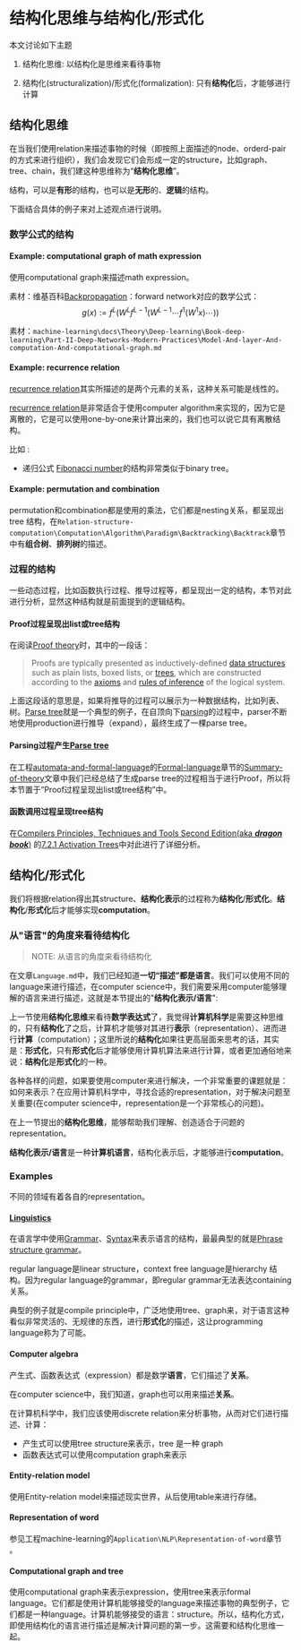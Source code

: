 # 结构化思维与结构化/形式化

本文讨论如下主题

1) 结构化思维: 以结构化是思维来看待事物

2) 结构化(structuralization)/形式化(formalization): 只有**结构化**后，才能够进行计算

## 结构化思维

在当我们使用relation来描述事物的时候（即按照上面描述的node、orderd-pair的方式来进行组织），我们会发现它们会形成一定的structure，比如graph、tree、chain，我们建这种思维称为“**结构化思维**”。

结构，可以是**有形**的结构，也可以是**无形**的、**逻辑**的结构。

下面结合具体的例子来对上述观点进行说明。



### 数学公式的结构



#### Example: computational graph of math expression

使用computational graph来描述math expression。

素材：维基百科[Backpropagation](https://en.wikipedia.org/wiki/Backpropagation)：forward network对应的数学公式：
$$
g(x):=f^{L}(W^{L}f^{L-1}(W^{L-1}\cdots f^{1}(W^{1}x)\cdots ))
$$



素材：`machine-learning\docs\Theory\Deep-learning\Book-deep-learning\Part-II-Deep-Networks-Modern-Practices\Model-And-layer-And-computation-And-computational-graph.md`



#### Example: recurrence relation

[recurrence relation](./Recursion/Recurrence-relation.md)其实所描述的是两个元素的关系，这种关系可能是线性的。

[recurrence relation](./Recursion/Recurrence-relation.md)是非常适合于使用computer algorithm来实现的，因为它是离散的，它是可以使用one-by-one来计算出来的，我们也可以说它具有离散结构。

比如 :

- 递归公式 [Fibonacci number](https://en.wikipedia.org/wiki/Fibonacci_number)的结构非常类似于binary tree。



#### Example: permutation and combination

permutation和combination都是使用的乘法，它们都是nesting关系，都呈现出 tree 结构，在`Relation-structure-computation\Computation\Algorithm\Paradigm\Backtracking\Backtrack`章节中有**组合树**、**排列树**的描述。



### 过程的结构

一些动态过程，比如函数执行过程、推导过程等，都呈现出一定的结构，本节对此进行分析，显然这种结构就是前面提到的逻辑结构。

#### Proof过程呈现出list或tree结构

在阅读[Proof theory](https://en.wikipedia.org/wiki/Proof_theory)时，其中的一段话：

> Proofs are typically presented as inductively-defined [data structures](https://en.wikipedia.org/wiki/Data_structures) such as plain lists, boxed lists, or [trees](https://en.wikipedia.org/wiki/Tree_(data_structure)), which are constructed according to the [axioms](https://en.wikipedia.org/wiki/Axiom) and [rules of inference](https://en.wikipedia.org/wiki/Rule_of_inference) of the logical system.

上面这段话的意思是，如果将推导的过程可以展示为一种数据结构，比如列表、树。[Parse tree](http://en.wikipedia.org/wiki/Parse_tree)就是一个典型的例子，在自顶向下[parsing](https://en.wikipedia.org/wiki/Parsing)的过程中，parser不断地使用production进行推导（expand），最终生成了一棵parse tree。

#### Parsing过程产生[Parse tree](http://en.wikipedia.org/wiki/Parse_tree)

在工程[automata-and-formal-language](https://dengking.github.io/automata-and-formal-language/)的[Formal-language](https://dengking.github.io/automata-and-formal-language/Formal-language/)章节的[Summary-of-theory](https://dengking.github.io/automata-and-formal-language/Formal-language/Summary-of-theory/)文章中我们已经总结了生成parse tree的过程相当于进行Proof，所以将本节置于“Proof过程呈现出list或tree结构”中。



#### 函数调用过程呈现tree结构

在[Compilers Principles, Techniques and Tools Second Edition(aka ***dragon book***)](https://en.wikipedia.org/wiki/Compilers:_Principles,_Techniques,_and_Tools) 的[7.2.1 Activation Trees](https://dengking.github.io/compiler-principle/Chapter-7-Run-Time-Environments/7.2-Stack-Allocation-of-Space/#721-activation-trees)中对此进行了详细分析。



## 结构化/形式化

我们将根据relation得出其structure、**结构化表示**的过程称为**结构化**/**形式化**。**结构化**/**形式化**后才能够实现**computation**。

### 从"语言"的角度来看待结构化

> NOTE: 从语言的角度来看待结构化

在文章`Language.md`中，我们已经知道**一切“描述”都是语言**。我们可以使用不同的language来进行描述，在computer science中，我们需要采用computer能够理解的语言来进行描述，这就是本节提出的"**结构化表示/语言**":

上一节使用**结构化思维**来看待**数学表达式**了，我觉得**计算机科学**是需要这种思维的，只有**结构化**了之后，计算机才能够对其进行**表示**（representation）、进而进行**计算**（computation）；这里所说的**结构化**如果往更高层面来思考的话，其实是：**形式化**，只有**形式化**后才能够使用计算机算法来进行计算，或者更加通俗地来说：**结构化**是**形式化**的一种。

各种各样的问题，如果要使用computer来进行解决，一个非常重要的课题就是：如何来表示？在应用计算机科学中，寻找合适的representation，对于解决问题至关重要(在computer science中，representation是一个非常核心的问题)。

在上一节提出的**结构化思维**，能够帮助我们理解、创造适合于问题的representation。

**结构化表示/语言**是一种**计算机语言**，结构化表示后，才能够进行**computation**。



### Examples

不同的领域有着各自的representation。

#### [Linguistics](https://en.wikipedia.org/wiki/Linguistics) 

在语言学中使用[Grammar](https://en.wikipedia.org/wiki/Grammar)、[Syntax](https://en.wikipedia.org/wiki/Syntax)来表示语言的结构，最最典型的就是[Phrase structure grammar](https://en.wikipedia.org/wiki/Parsing_of_natural_language)。

regular language是linear structure，context free language是hierarchy 结构。因为regular language的grammar，即regular grammar无法表达containing关系。

典型的例子就是compile principle中，广泛地使用tree、graph来，对于语言这种看似非常灵活的、无规律的东西，进行**形式化**的描述，这让programming language称为了可能。



#### Computer algebra

产生式、函数表达式（expression）都是数学**语言**，它们描述了**关系**。

在computer science中，我们知道，graph也可以用来描述**关系**。

在计算机科学中，我们应该使用discrete relation来分析事物，从而对它们进行描述、计算：

- 产生式可以使用tree structure来表示，tree 是一种 graph
- 函数表达式可以使用computation graph来表示



#### Entity-relation model

使用Entity-relation model来描述现实世界，从后使用table来进行存储。



#### Representation of word

参见工程machine-learning的`Application\NLP\Representation-of-word`章节 。



#### Computational graph and tree

使用computational graph来表示expression，使用tree来表示formal language。它们都是使用计算机能够接受的language来描述事物的典型例子，它们都是一种language。计算机能够接受的语言：structure。所以，结构化方式，即使用结构化的语言进行描述是解决计算问题的第一步。这需要和结构化思维一起。


